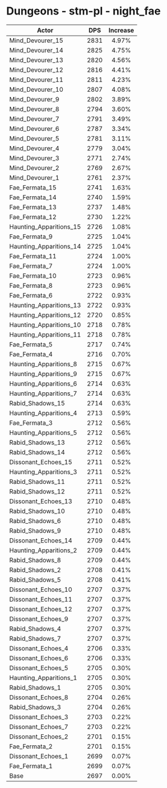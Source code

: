# Dungeons - stm-pl - night_fae
| Actor | DPS | Increase |
|---|:---:|:---:|
|Mind_Devourer_15|2831|4.97%|
|Mind_Devourer_14|2825|4.75%|
|Mind_Devourer_13|2820|4.56%|
|Mind_Devourer_12|2816|4.41%|
|Mind_Devourer_11|2811|4.23%|
|Mind_Devourer_10|2807|4.08%|
|Mind_Devourer_9|2802|3.89%|
|Mind_Devourer_8|2794|3.60%|
|Mind_Devourer_7|2791|3.49%|
|Mind_Devourer_6|2787|3.34%|
|Mind_Devourer_5|2781|3.11%|
|Mind_Devourer_4|2779|3.04%|
|Mind_Devourer_3|2771|2.74%|
|Mind_Devourer_2|2769|2.67%|
|Mind_Devourer_1|2761|2.37%|
|Fae_Fermata_15|2741|1.63%|
|Fae_Fermata_14|2740|1.59%|
|Fae_Fermata_13|2737|1.48%|
|Fae_Fermata_12|2730|1.22%|
|Haunting_Apparitions_15|2726|1.08%|
|Fae_Fermata_9|2725|1.04%|
|Haunting_Apparitions_14|2725|1.04%|
|Fae_Fermata_11|2724|1.00%|
|Fae_Fermata_7|2724|1.00%|
|Fae_Fermata_10|2723|0.96%|
|Fae_Fermata_8|2723|0.96%|
|Fae_Fermata_6|2722|0.93%|
|Haunting_Apparitions_13|2722|0.93%|
|Haunting_Apparitions_12|2720|0.85%|
|Haunting_Apparitions_10|2718|0.78%|
|Haunting_Apparitions_11|2718|0.78%|
|Fae_Fermata_5|2717|0.74%|
|Fae_Fermata_4|2716|0.70%|
|Haunting_Apparitions_8|2715|0.67%|
|Haunting_Apparitions_9|2715|0.67%|
|Haunting_Apparitions_6|2714|0.63%|
|Haunting_Apparitions_7|2714|0.63%|
|Rabid_Shadows_15|2714|0.63%|
|Haunting_Apparitions_4|2713|0.59%|
|Fae_Fermata_3|2712|0.56%|
|Haunting_Apparitions_5|2712|0.56%|
|Rabid_Shadows_13|2712|0.56%|
|Rabid_Shadows_14|2712|0.56%|
|Dissonant_Echoes_15|2711|0.52%|
|Haunting_Apparitions_3|2711|0.52%|
|Rabid_Shadows_11|2711|0.52%|
|Rabid_Shadows_12|2711|0.52%|
|Dissonant_Echoes_13|2710|0.48%|
|Rabid_Shadows_10|2710|0.48%|
|Rabid_Shadows_6|2710|0.48%|
|Rabid_Shadows_9|2710|0.48%|
|Dissonant_Echoes_14|2709|0.44%|
|Haunting_Apparitions_2|2709|0.44%|
|Rabid_Shadows_8|2709|0.44%|
|Rabid_Shadows_2|2708|0.41%|
|Rabid_Shadows_5|2708|0.41%|
|Dissonant_Echoes_10|2707|0.37%|
|Dissonant_Echoes_11|2707|0.37%|
|Dissonant_Echoes_12|2707|0.37%|
|Dissonant_Echoes_9|2707|0.37%|
|Rabid_Shadows_4|2707|0.37%|
|Rabid_Shadows_7|2707|0.37%|
|Dissonant_Echoes_4|2706|0.33%|
|Dissonant_Echoes_6|2706|0.33%|
|Dissonant_Echoes_5|2705|0.30%|
|Haunting_Apparitions_1|2705|0.30%|
|Rabid_Shadows_1|2705|0.30%|
|Dissonant_Echoes_8|2704|0.26%|
|Rabid_Shadows_3|2704|0.26%|
|Dissonant_Echoes_3|2703|0.22%|
|Dissonant_Echoes_7|2703|0.22%|
|Dissonant_Echoes_2|2701|0.15%|
|Fae_Fermata_2|2701|0.15%|
|Dissonant_Echoes_1|2699|0.07%|
|Fae_Fermata_1|2699|0.07%|
|Base|2697|0.00%|
